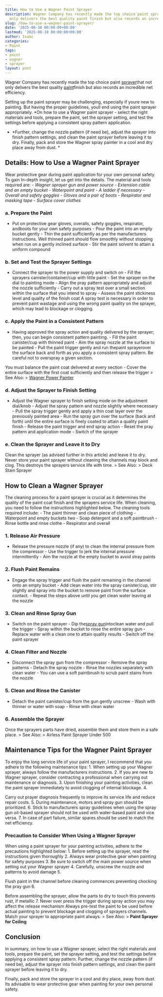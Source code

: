 ```yaml
---
title: How to Use a Wagner Paint Sprayer
description: Wagner Company has recently made the top choice paint sprayer that not
  only delivers the best quality paint finish but also records an incredible net...
slug: /how-to-use-a-wagner-paint-sprayer/
date: '2025-08-10 00:00:00+00:00'
lastmod: '2025-08-10 00:00:00+00:00'
author: Isaac
categories:
- Paint
tags:
- paint
- wagner
- sprayer
layout: post
---
```

Wagner Company has recently made the top choice paint [sprayer](https://pestpolicy.com/best-paint-sprayer-for-ceiling/)that not only delivers the best quality [paint](https://pestpolicy.com/best-paint-sprayer-for-doors/)finish but also records an incredible net efficiency.

Setting up the paint sprayer may be challenging, especially if youre new to painting. But having the proper guidelines, youll end using the paint sprayer appropriately. *On how to use a Wagner paint sprayer - select the right materials and tools, prepare the paint, set the sprayer setting, and test the settings before applying a consistent spray pattern application.

* *Further, change the nozzle pattern (if need be), adjust the sprayer into finish pattern settings, and clean the paint sprayer before leaving it to dry. Finally, pack and store the Wagner spray painter in a cool and dry place away from dust. *

##  Details: How to Use a Wagner Paint Sprayer

Wear protective gear during paint application for your own personal safety. To gain In-depth insight, let us get into the details. The material and tools required are: - *Wagner sprayer gun and power source* - *Extension cable and an empty bucket* - *Waterpoint and paint* - *A ladder if necessary* - *Overall and safety goggles* - *Gloves and a pair of boots* - *Respirator and masking tape* - *Surface cover clothes*

###  a. Prepare the Paint

- Put on protective gear gloves, overalls, safety goggles, respirator, andboots for your own safety purposes - Pour the paint into an empty bucket gently - Thin the paint sufficiently as per the manufacturers instructions. Well thinned paint should flow smoothly without stopping when run on a gently inclined surface - Stir the paint solvent to attain a uniform compound

###  b. Set and Test the Sprayer Settings

- Connect the sprayer to the power supply and switch on - Fill the sprayers canister/container/cup with little paint - Set the sprayer on the dial to painting mode - Align the pray pattern appropriately and adjust the nozzle sufficiently - Carry out a spray test over a small section within the surface that you intend to spray - Assess the paint stickiness level and quality of the finish coat A spray test is necessary in order to prevent paint wastage and using the wrong paint quality on the sprayer, which may lead to blockage or clogging.

###  c. Apply the Paint in a Consistent Pattern

- Having approved the spray action and quality delivered by the sprayer; then, you can begin consistent pattern painting. - Fill the paint canister/cup with thinned paint - Aim the spray nozzle at the surface to be painted - Pull the paint trigger gently and run thepaint sprayerover the surface back and forth as you apply a consistent spray pattern. Be careful not to overspray a given section.

You must balance the paint coat delivered at every section - Cover the entire surface with the first coat sufficiently and then release the trigger > See Also: > [Wagner Power Painter](https://pestpolicy.com/wagner-power-painter-review/)

###  d. Adjust the Sprayer to Finish Setting

- Adjust the Wagner sprayer to finish setting mode on the adjustment dial/knob - Adjust the spray pattern and nozzle slightly where necessary - Pull the spray trigger gently and apply a thin coat layer over the previously painted area - Run the spray gun over the surface (back and forth) until the entire surface is finely coated to attain a quality paint finish - Release the paint trigger and end spray action - Reset the pray pattern and application mode - Switch of the sprayer

###  e. Clean the Sprayer and Leave it to Dry

Clean the sprayer (as advised further in this article) and leave it to dry. Never store your paint sprayer without cleaning the channels may block and clog. This destroys the sprayers service life with time. > See Also: > Deck Stain Sprayer

##  How to Clean a Wagner Sprayer

The cleaning process for a paint sprayer is crucial as it determines the quality of the paint coat finish and the sprayers service life. When cleaning, you need to follow the instructions highlighted below. The cleaning tools required include: - The paint thinner and clean piece of clothing - Waterpoint and empty buckets two - Soap detergent and a soft paintbrush - Rinse bottle and rinse clothe - Respirator and overall

###  1. Release Air Pressure

- Release the pressure nozzle (if any) to clean the internal pressure from the compressor - Use the trigger to jerk the internal pressure intermittently - Aim the nozzle at the empty bucket to avoid stray paints

###  2. Flush Paint Remains

- Engage the spray trigger and flush the paint remaining in the channel onto an empty bucket - Add clean water into the spray canister/cup, stir slightly and spray into the bucket to remove paint from the surface contact. - Repeat the steps above until you get clean water leaving at the nozzle

###  3. Clean and Rinse Spray Gun

- Switch on the paint sprayer - Dip the[spray gun](https://www.amazon.com/Wagner-0529033-Home-Decor-Sprayer/dp/B01BVEI3X4/ref=sr_1_35?dchild=1&keywords=-+Wagner+sprayer&qid=1611835813&sr=8-35)intoclean water and pull the trigger - Spray within the bucket to rinse the entire spray gun - Replace water with a clean one to attain quality results - Switch off the paint sprayer

###  4. Clean Filter and Nozzle

- Disconnect the spray gun from the compressor - Remove the spray patterns - Detach the spray nozzle - Rinse the nozzles separately with clean water - You can use a soft paintbrush to scrub paint stains from the nozzle

###  5. Clean and Rinse the Canister

- Detach the paint canister/cup from the gun gently unscrew - Wash with thinner or water with soap - Rinse with clean water

###  6. Assemble the Sprayer

Once the sprayers parts have dried, assemble them and store them in a safe place. > See Also: > Airless Paint Sprayer Under 500

##  Maintenance Tips for the Wagner Paint Sprayer

To enjoy the long service life of your paint sprayer, I recommend that you adhere to the following maintenance tips: 1. When setting up your Wagner sprayer, always follow the manufacturers instructions. 2. If you are new to Wagner sprayer, consider contracting a professional when carrying out maintenance or diagnosis. 3. Upon finishing your painting activities, clean the paint sprayer immediately to avoid clogging of internal blockage. 4.

Carry out prayer diagnosis frequently to improve its service life and reduce repair costs. 5. During maintenance, motors and spray gun should be prioritized. 6. Stick to manufacturers spray guidelines when using the spray gun oil-based sprayer should not be used with water-based paint and vice versa. 7. In case of part failure, similar spares should be used to match the net efficiency.

###  Precaution to Consider When Using a Wagner Sprayer

When using a paint sprayer for your painting activities, adhere to the precautions highlighted below: 1. Before setting up the sprayer, read the instructions given thoroughly 2. Always wear protective gear when painting for safety purposes 3. Be sure to switch off the main power source when setting out your Wagner sprayer 4. Carefully, unscrew the nozzle and patterns to avoid damage 5.

Flush paint in the channel before cleaning commences preventing chocking the pray gun 6.

Before assembling the sprayer, allow the parts to dry to touch this prevents rust, if metallic 7. Never over press the trigger during spray action you may affect the release mechanism Always pre-test the paint to be used before actual painting to prevent blockage and clogging of sprayers channels. Match your sprayer to appropriate paint always. > See Also: > **Paint Sprayer for Ceiling**

##  Conclusion

In summary, on how to use a Wagner sprayer, select the right materials and tools, prepare the paint, set the sprayer setting, and test the settings before applying a consistent spray pattern. Further, change the nozzle pattern (if need be), adjust the sprayer into finish pattern settings, and clean the paint sprayer before leaving it to dry.

Finally, pack and store the sprayer in a cool and dry place, away from dust. Its advisable to wear protective gear when painting for your own personal safety.